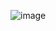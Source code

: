 


![image](https://user-images.githubusercontent.com/67440191/115701485-205faf00-a368-11eb-8ba8-26c2c0063db6.png)





